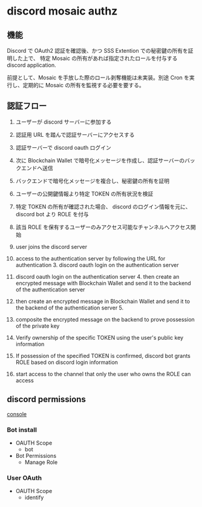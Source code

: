 # discord mosaic authz

## 機能

Discord で OAuth2 認証を確認後、かつ SSS Extention での秘密鍵の所有を証明した上で、
特定 Mosaic の所有があれば指定されたロールを付与する discord application.

前提として、Mosaic を手放した際のロール剥奪機能は未実装。別途 Cron を実行し、定期的に Mosaic の所有を監視する必要を要する。

## 認証フロー

1. ユーザーが discord サーバーに参加する
2. 認証用 URL を踏んで認証サーバーにアクセスする
3. 認証サーバーで discord oauth ログイン
4. 次に Blockchain Wallet で暗号化メッセージを作成し、認証サーバーのバックエンドへ送信
5. バックエンドで暗号化メッセージを複合し、秘密鍵の所有を証明
6. ユーザーの公開鍵情報より特定 TOKEN の所有状況を検証
7. 特定 TOKEN の所有が確認された場合、 discord のログイン情報を元に、 discord bot より ROLE を付与
8. 該当 ROLE を保有するユーザーのみアクセス可能なチャンネルへアクセス開始

9. user joins the discord server
10. access to the authentication server by following the URL for authentication 3. discord oauth login on the authentication server
11. discord oauth login on the authentication server 4. then create an encrypted message with Blockchain Wallet and send it to the backend of the authentication server
12. then create an encrypted message in Blockchain Wallet and send it to the backend of the authentication server 5.
13. composite the encrypted message on the backend to prove possession of the private key
14. Verify ownership of the specific TOKEN using the user's public key information
15. If possession of the specified TOKEN is confirmed, discord bot grants ROLE based on discord login information
16. start access to the channel that only the user who owns the ROLE can access

## discord permissions

[console](https://discord.com/developers/applications)

### Bot install

- OAUTH Scope
  - bot
- Bot Permissions
  - Manage Role

### User OAuth

- OAUTH Scope
  - identify
